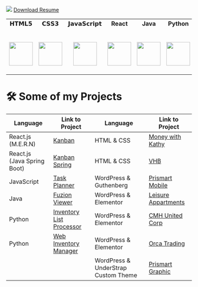 
<a href="https://www.linkedin.com/in/francisco-scovino/"><img src="https://img.shields.io/badge/LinkedIn-%230077B5.svg?&style=flat-square&logo=linkedin&logoColor=white"></a>
<a href="https://github.com/fscovino/Home/blob/master/Francisco%20Scovino_%40.pdf"> Download Resume</a>
<table>
  <tbody>
    <tr valign="top">
      <td width="12.5%" align="center">
        <span>𝗛𝗧𝗠𝗟𝟱</span><br><br><br>
        <img height="64px" src="https://cdn.svgporn.com/logos/html-5.svg">
      </td>
      <td width="12.5%" align="center">
        <span>𝗖𝗦𝗦𝟯</span><br><br><br>
        <img height="64px" src="https://cdn.svgporn.com/logos/css-3.svg">
      </td>
      <td width="12.5%" align="center">
        <span>𝗝𝗮𝘃𝗮𝗦𝗰𝗿𝗶𝗽𝘁</span><br><br><br>
        <img height="64px" src="https://cdn.svgporn.com/logos/javascript.svg">
      </td>
      <td width="12.5%" align="center">
        <span><strong>React</strong>
        </span><br><br><br>
        <img height="64px" src="https://cdn4.iconfinder.com/data/icons/logos-3/600/React.js_logo-512.png">
      </td>
      <td width="12.5%" align="center">
        <span><strong>Java</strong></span><br><br><br>
        <img height="64px" src="https://www.vectorlogo.zone/logos/java/java-ar21.svg">
      </td>
      <td width="12.5%" align="center">
        <span><strong>Python</strong>
        </span><br><br><br>
        <img height="64px" src="https://cdn4.iconfinder.com/data/icons/logos-and-brands/512/267_Python_logo-128.png">
      </td>
      <td width="12.5%" align="center">
        <span>𝗚𝗶𝘁</span><br><br><br>
        <img height="64px" src="https://cdn.svgporn.com/logos/git-icon.svg">
      </td>
      <td width="20%" align="center">
        <span>𝗩𝗦 𝗖𝗼𝗱𝗲</span><br><br><br>
        <img height="64px" src="https://cdn.svgporn.com/logos/visual-studio-code.svg">
      </td>
    </tr>
  </tbody>
</table>

# 🛠 Some of my Projects

| Language | Link to Project | Language | Link to Project |
| ----------- | ----------- | ----------- | ----------- |
| React.js (M.E.R.N) | [Kanban](https://github.com/fscovino/kanban) | HTML & CSS | [Money with Kathy](https://zz880.csb.app/) |
| React.js (Java Spring Boot) | [Kanban Spring](https://github.com/fscovino/kanban-spring) | HTML & CSS | [VHB](https://fscovino.github.io/vhb/) |
| JavaScript | [Task Planner](https://github.com/fscovino/Task-Planner) | WordPress & Guthenberg | [Prismart Mobile](http://prismart.net/) |
| Java | [Fuzion Viewer](https://github.com/fscovino/Fuzion-Viewer) | WordPress & Elementor | [Leisure Appartments](https://leisure.apartments/) |
| Python | [Inventory List Processor](https://github.com/fscovino/Inventory-List-Processor) | WordPress & Elementor | [CMH United Corp](https://cmhunited.com/) |
| Python | [Web Inventory Manager](https://github.com/fscovino/Web-Inventory-Manager) | WordPress & Elementor | [Orca Trading](http://www.orcacorp.com/) |
| | | WordPress & UnderStrap Custom Theme | [Prismart Graphic](https://prismartgraphic.com/) |

